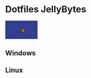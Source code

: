 # Dotfiles JellyBytes
<img src="./wallpapers/windows.jpg" style="zoom:10%;" />

## Windows

## Linux